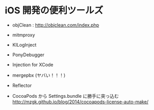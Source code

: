 iOS 開発の便利ツールズ
===

- objClean : http://objclean.com/index.php
- mitmproxy
- KILogInject
- PonyDebugger
- Injection for XCode
- mergepbx (ヤバい！！！)
- Reflector

- CocoaPods から Settings.bundle に勝手に突っ込む http://mzgk.github.io/blog/2014/cocoapods-license-auto-make/

